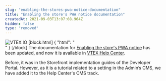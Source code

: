 ```yaml
---
slug: "enabling-the-stores-pwa-notice-documentation"
title: "Enabling the store's PWA notice documentation"
createdAt: 2021-09-03T13:07:08.964Z
hidden: false
type: "removed"
---
```


![VTEX IO](https://img.shields.io/badge/-VTEX%20IO-orange)
[block:html]
{
  "html": "<br>"
}
[/block]
The documentation for [Enabling the store's PWA notice](https://help.vtex.com/en/tutorial/enabling-pwa-push-notifications-in-your-store--1be3ZPhbsgZSbE7h5H46pG?&utm_source=autocomplete) has been updated, and now it is available in [VTEX Help Center](https://help.vtex.com/).

Before, it was in the Storefront implementation guides of the Developer Portal. However, as it is a tutorial related to a setting in the Admin’s CMS, we have added it to the Help Center's CMS track.